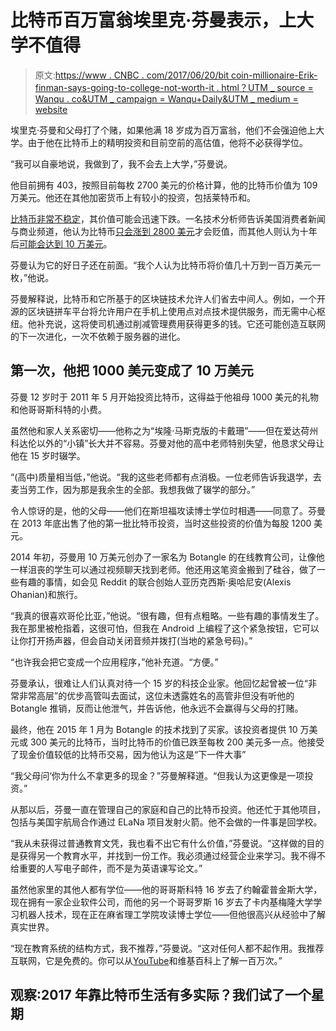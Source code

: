 # 比特币百万富翁埃里克·芬曼表示，上大学不值得

> 原文:[https://www . CNBC . com/2017/06/20/bit coin-millionaire-Erik-finman-says-going-to-college-not-worth-it . html？UTM _ source = Wanqu . co&UTM _ campaign = Wanqu+Daily&UTM _ medium = website](https://www.cnbc.com/2017/06/20/bitcoin-millionaire-erik-finman-says-going-to-college-isnt-worth-it.html?utm_source=wanqu.co&utm_campaign=Wanqu+Daily&utm_medium=website)

 埃里克·芬曼和父母打了个赌，如果他满 18 岁成为百万富翁，他们不会强迫他上大学。由于他在比特币上的精明投资和目前空前的高估值，他将不必获得学位。

“我可以自豪地说，我做到了，我不会去上大学，”芬曼说。

他目前拥有 403，按照目前每枚 2700 美元的价格计算，他的比特币价值为 109 万美元。他还在其他加密货币上有较小的投资，包括莱特币和。

[比特币非常不稳定](http://www.cnbc.com/2017/05/29/bitcoin-correction-price-value.html)，其价值可能会迅速下跌。一名技术分析师告诉美国消费者新闻与商业频道，他认为比特币[只会涨到 2800 美元](http://www.cnbc.com/2017/05/25/bitcoin-price-correction-record-high.html)才会贬值，而其他人则认为十年后[可能会达到 10 万美元](http://www.cnbc.com/2017/05/31/bitcoin-price-forecast-hit-100000-in-10-years.html)。

芬曼认为它的好日子还在前面。“我个人认为比特币将价值几十万到一百万美元一枚，”他说。

芬曼解释说，比特币和它所基于的区块链技术允许人们省去中间人。例如，一个开源的区块链拼车平台将允许用户在手机上使用点对点技术提供服务，而无需中心枢纽。他补充说，这将使司机通过削减管理费用获得更多的钱。它还可能创造互联网的下一次进化，一次不依赖于服务器的进化。

## 第一次，他把 1000 美元变成了 10 万美元

芬曼 12 岁时于 2011 年 5 月开始投资比特币，这得益于他祖母 1000 美元的礼物和他哥哥斯科特的小费。

虽然他和家人关系密切——他称之为“埃隆·马斯克版的卡戴珊”——但在爱达荷州科达伦以外的“小镇”长大并不容易。芬曼对他的高中老师特别失望，他恳求父母让他在 15 岁时辍学。

“(高中)质量相当低，”他说。“我的这些老师都有点消极。一位老师告诉我退学，去麦当劳工作，因为那是我余生的全部。我想我做了辍学的部分。”

令人惊讶的是，他的父母——他们在斯坦福攻读博士学位时相遇——同意了。芬曼在 2013 年底出售了他的第一批比特币投资，当时这些投资的价值为每股 1200 美元。

2014 年初，芬曼用 10 万美元创办了一家名为 Botangle 的在线教育公司，让像他一样沮丧的学生可以通过视频聊天找到老师。他还用这笔资金搬到了硅谷，做了一些有趣的事情，如会见 Reddit 的联合创始人亚历克西斯·奥哈尼安(Alexis Ohanian)和旅行。

“我真的很喜欢哥伦比亚，”他说。“很有趣，但有点粗略。一些有趣的事情发生了。我在那里被枪指着，这很可怕，但我在 Android 上编程了这个紧急按钮，它可以让你打开扬声器，但会自动关闭音频并拨打(当地的紧急号码)。”

“也许我会把它变成一个应用程序，”他补充道。“方便。”

芬曼承认，很难让人们认真对待一个 15 岁的科技企业家。他回忆起曾被一位“非常非常高层”的优步高管叫去面试，这位未透露姓名的高管非但没有听他的 Botangle 推销，反而让他泄气，并告诉他，他永远不会赢得与父母的打赌。

最终，他在 2015 年 1 月为 Botangle 的技术找到了买家。该投资者提供 10 万美元或 300 美元的比特币，当时比特币的价值已跌至每枚 200 美元多一点。他接受了现金价值较低的比特币交易，因为他认为这是“下一件大事”

“我父母问‘你为什么不拿更多的现金？”芬曼解释道。“但我认为这更像是一项投资。”

从那以后，芬曼一直在管理自己的家庭和自己的比特币投资。他还忙于其他项目，包括与美国宇航局合作通过 ELaNa 项目发射火箭。他不会做的一件事是回学校。

“我从未获得过普通教育文凭，我也看不出它有什么价值，”芬曼说。“这样做的目的是获得另一个教育水平，并找到一份工作。我必须通过经营企业来学习。我不得不给重要的人写电子邮件，而不是为英语课写论文。”

虽然他家里的其他人都有学位——他的哥哥斯科特 16 岁去了约翰霍普金斯大学，现在拥有一家企业软件公司，而他的另一个哥哥罗斯 16 岁去了卡内基梅隆大学学习机器人技术，现在正在麻省理工学院攻读博士学位——但他很高兴从经验中了解真实世界。

“现在教育系统的结构方式，我不推荐，”芬曼说。“这对任何人都不起作用。我推荐互联网，它是免费的。你可以从[YouTube](/quotes/GOOGL/)和维基百科上了解一百万次。”

## 观察:2017 年靠比特币生活有多实际？我们试了一个星期